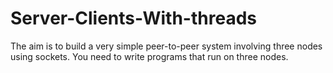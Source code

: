 # Server-Clients-With-threads
The aim  is to build a very simple peer-to-peer system involving three nodes using sockets. You need to write programs that run on three nodes.
